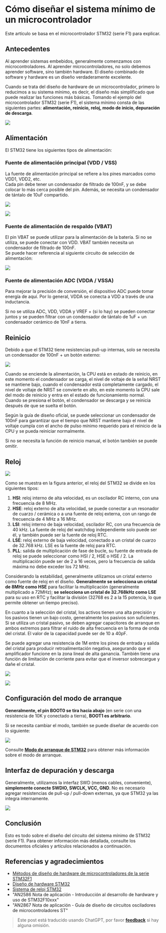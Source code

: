 # Cómo diseñar el sistema mínimo de un microcontrolador

Este artículo se basa en el microcontrolador STM32 (serie F1) para explicar.

## Antecedentes

Al aprender sistemas embebidos, generalmente comenzamos con microcontroladores. Al aprender microcontroladores, no solo debemos aprender software, sino también hardware. El diseño combinado de software y hardware es un diseño verdaderamente excelente.

Cuando se trata del diseño de hardware de un microcontrolador, primero lo reducimos a su sistema mínimo, es decir, el diseño más simplificado que puede realizar las funciones más básicas. Tomando el ejemplo del microcontrolador STM32 (serie F1), el sistema mínimo consta de las siguientes partes: **alimentación, reinicio, reloj, modo de inicio, depuración de descarga**.

![](https://img.wiki-power.com/d/wiki-media/img/20200605234144.jpg)

## Alimentación

El STM32 tiene los siguientes tipos de alimentación:

### Fuente de alimentación principal (VDD / VSS)

La fuente de alimentación principal se refiere a los pines marcados como VDD1, VDD2, etc.  
Cada pin debe tener un condensador de filtrado de 100nF, y se debe colocar lo más cerca posible del pin. Además, se necesita un condensador de tántalo de 10uF compartido.

![](https://img.wiki-power.com/d/wiki-media/img/20200605163136.png)

![](https://img.wiki-power.com/d/wiki-media/img/20200605163204.png)

### Fuente de alimentación de respaldo (VBAT)

El pin VBAT se puede utilizar para la alimentación de la batería. Si no se utiliza, se puede conectar con VDD. VBAT también necesita un condensador de filtrado de 100nF.  
Se puede hacer referencia al siguiente circuito de selección de alimentación:

![](https://img.wiki-power.com/d/wiki-media/img/20200605163337.jpg)

### Fuente de alimentación ADC (VDDA / VSSA)

Para mejorar la precisión de conversión, el dispositivo ADC puede tomar energía de aquí. Por lo general, VDDA se conecta a VDD a través de una inductancia.

Si no se utiliza ADC, VDD, VDDA y VREF + (si lo hay) se pueden conectar juntos y se pueden filtrar con un condensador de tántalo de 1uF + un condensador cerámico de 10nF a tierra.

## Reinicio

Debido a que el STM32 tiene resistencias pull-up internas, solo se necesita un condensador de 100nF + un botón externo:

![](https://img.wiki-power.com/d/wiki-media/img/20200605163429.png)

Cuando se enciende la alimentación, la CPU está en estado de reinicio, en este momento el condensador se carga, el nivel de voltaje de la señal NRST se mantiene bajo, cuando el condensador está completamente cargado, el nivel de voltaje de NRST se convierte en alto, en este momento la CPU sale del modo de reinicio y entra en el estado de funcionamiento normal. Cuando se presiona el botón, el condensador se descarga y se reinicia después de que se suelta el botón.

Según la guía de diseño oficial, se puede seleccionar un condensador de 100nF para garantizar que el tiempo que NRST mantiene bajo el nivel de voltaje cumpla con el ancho de pulso mínimo requerido para el reinicio de la CPU y se pueda reiniciar normalmente.

Si no se necesita la función de reinicio manual, el botón también se puede omitir.

## Reloj

![](https://img.wiki-power.com/d/wiki-media/img/20200605155729.png)

Como se muestra en la figura anterior, el reloj del STM32 se divide en los siguientes tipos:

1. **HSI**: reloj interno de alta velocidad, es un oscilador RC interno, con una frecuencia de 8 MHz.
2. **HSE**: reloj externo de alta velocidad, se puede conectar a un resonador de cuarzo / cerámica o a una fuente de reloj externa, con un rango de frecuencia de 4 MHz a 16 MHz.
3. **LSI**: reloj interno de baja velocidad, oscilador RC, con una frecuencia de 40 kHz. La fuente de reloj del watchdog independiente solo puede ser él, y también puede ser la fuente de reloj RTC.
4. **LSE**: reloj externo de baja velocidad, conectado a un cristal de cuarzo de 32.768 kHz. LSE es la fuente de reloj para RTC.
5. **PLL**: salida de multiplicación de fase de bucle, su fuente de entrada de reloj se puede seleccionar como HSI / 2, HSE o HSE / 2. La multiplicación puede ser de 2 a 16 veces, pero la frecuencia de salida máxima no debe exceder los 72 MHz.

Considerando la estabilidad, generalmente utilizamos un cristal externo como fuente de reloj en el diseño. **Generalmente se selecciona un cristal de 8MHz como HSE** para facilitar la multiplicación (generalmente multiplicado a 72MHz); **se selecciona un cristal de 32.768kHz como LSE** para su uso en RTC y facilitar la división (32768 es 2 a la 15 potencia, lo que permite obtener un tiempo preciso).

En cuanto a la selección del cristal, los activos tienen una alta precisión y los pasivos tienen un bajo costo, generalmente los pasivos son suficientes. Si se utiliza un cristal pasivo, se deben agregar capacitores de arranque en ambos extremos para filtrar el ruido de alta frecuencia en la forma de onda del cristal. El valor de la capacidad puede ser de 10 a 40pF.

Se puede agregar una resistencia de 1M entre los pines de entrada y salida del cristal para producir retroalimentación negativa, asegurando que el amplificador funcione en la zona lineal de alta ganancia. También tiene una función de limitación de corriente para evitar que el inversor sobrecargue y dañe el cristal.

![](https://img.wiki-power.com/d/wiki-media/img/20200605171011.png)

![](https://img.wiki-power.com/d/wiki-media/img/20200612130149.jpg)

## Configuración del modo de arranque

**Generalmente, el pin BOOT0 se tira hacia abajo** (en serie con una resistencia de 10K y conectado a tierra), **BOOT1 es arbitrario**.

Si se necesita cambiar el modo, también se puede diseñar de acuerdo con lo siguiente:

![](https://img.wiki-power.com/d/wiki-media/img/20200605163537.png)

Consulte [**Modo de arranque de STM32**](https://wiki-power.com/es/STM32的启动模式) para obtener más información sobre el modo de arranque.

## Interfaz de depuración y descarga

Generalmente, utilizamos la interfaz SWD (menos cables, conveniente), **simplemente conecte SWDIO, SWCLK, VCC, GND**. No es necesario agregar resistencias de pull-up / pull-down externas, ya que STM32 ya las integra internamente.

![](https://img.wiki-power.com/d/wiki-media/img/20200605170741.png)

## Conclusión

Esto es todo sobre el diseño del circuito del sistema mínimo de STM32 (serie F1). Para obtener información más detallada, consulte los documentos oficiales y artículos relacionados a continuación.

## Referencias y agradecimientos

- [Métodos de diseño de hardware de microcontroladores de la serie STM32F1](https://blog.csdn.net/Creative_Team/article/details/80006705?utm_medium=distribute.pc_relevant.none-task-blog-BlogCommendFromMachineLearnPai2-7&depth_1-utm_source=distribute.pc_relevant.none-task-blog-BlogCommendFromMachineLearnPai2-7)
- [Diseño de hardware STM32](https://cedar-renjun.github.io/2015/12/12/STM32-Hardware-Design/)
- [Sistema de reloj STM32](http://blog.chinaunix.net/uid-24219701-id-4081961.html)
- "AN2586 Nota de aplicación - Introducción al desarrollo de hardware y uso de STM32F10xxx"
- "AN2867 Nota de aplicación - Guía de diseño de circuitos osciladores de microcontroladores ST"

> Este post está traducido usando ChatGPT, por favor [**feedback**](https://github.com/linyuxuanlin/Wiki_MkDocs/issues/new) si hay alguna omisión.
